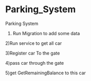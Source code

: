# Parking_System
Parking System

1) Run Migration to add some data

2)Run service to get all car

3)Register car To the gate

4)pass car through the gate 

5)get GetRemainingBalance to this car 


